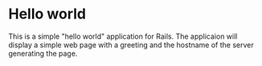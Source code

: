 # Hello world
This is a simple "hello world" application for Rails.
The applicaion will display a simple web page with a greeting and the hostname of the server generating the page.
